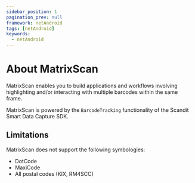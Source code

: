 ```yaml
---
sidebar_position: 1
pagination_prev: null
framework: netAndroid
tags: [netAndroid]
keywords:
  - netAndroid
---
```


# About MatrixScan

MatrixScan enables you to build applications and workflows involving highlighting and/or interacting with multiple barcodes within the same frame.

MatrixScan is powered by the `BarcodeTracking` functionality of the Scandit Smart Data Capture SDK.

## Limitations

MatrixScan does not support the following symbologies:

- DotCode
- MaxiCode
- All postal codes (KIX, RM4SCC)
